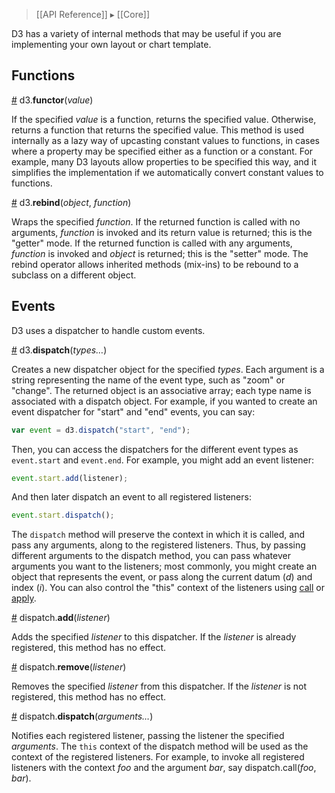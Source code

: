 > [[API Reference]] ▸ [[Core]]

D3 has a variety of internal methods that may be useful if you are implementing your own layout or chart template.

## Functions

<a name="functor" href="#functor">#</a> d3.<b>functor</b>(<i>value</i>)

If the specified *value* is a function, returns the specified value. Otherwise, returns a function that returns the specified value. This method is used internally as a lazy way of upcasting constant values to functions, in cases where a property may be specified either as a function or a constant. For example, many D3 layouts allow properties to be specified this way, and it simplifies the implementation if we automatically convert constant values to functions.

<a name="rebind" href="#rebind">#</a> d3.<b>rebind</b>(<i>object</i>, <i>function</i>)

Wraps the specified *function*. If the returned function is called with no arguments, *function* is invoked and its return value is returned; this is the "getter" mode. If the returned function is called with any arguments, *function* is invoked and *object* is returned; this is the "setter" mode. The rebind operator allows inherited methods (mix-ins) to be rebound to a subclass on a different object.

## Events

D3 uses a dispatcher to handle custom events.

<a name="d3_dispatch" href="#d3_dispatch">#</a> d3.<b>dispatch</b>(<i>types…</i>)

Creates a new dispatcher object for the specified *types*. Each argument is a string representing the name of the event type, such as "zoom" or "change". The returned object is an associative array; each type name is associated with a dispatch object. For example, if you wanted to create an event dispatcher for "start" and "end" events, you can say:

```javascript
var event = d3.dispatch("start", "end");
```

Then, you can access the dispatchers for the different event types as `event.start` and `event.end`. For example, you might add an event listener:

```javascript
event.start.add(listener);
```

And then later dispatch an event to all registered listeners:

```javascript
event.start.dispatch();
```

The `dispatch` method will preserve the context in which it is called, and pass any arguments, along to the registered listeners. Thus, by passing different arguments to the dispatch method, you can pass whatever arguments you want to the listeners; most commonly, you might create an object that represents the event, or pass along the current datum (*d*) and index (*i*). You can also control the "this" context of the listeners using [call](https://developer.mozilla.org/en/JavaScript/Reference/Global_Objects/Function/Call) or [apply](https://developer.mozilla.org/en/JavaScript/Reference/Global_Objects/Function/Apply).

<a name="dispatch_add" href="#dispatch_add">#</a> dispatch.<b>add</b>(<i>listener</i>)

Adds the specified *listener* to this dispatcher. If the *listener* is already registered, this method has no effect.

<a name="dispatch_remove" href="#dispatch_remove">#</a> dispatch.<b>remove</b>(<i>listener</i>)

Removes the specified *listener* from this dispatcher. If the *listener* is not registered, this method has no effect.

<a name="dispatch_dispatch" href="#dispatch_dispatch">#</a> dispatch.<b>dispatch</b>(<i>arguments…</i>)

Notifies each registered listener, passing the listener the specified *arguments*. The `this` context of the dispatch method will be used as the context of the registered listeners. For example, to invoke all registered listeners with the context *foo* and the argument *bar*, say dispatch.call(*foo*, *bar*).